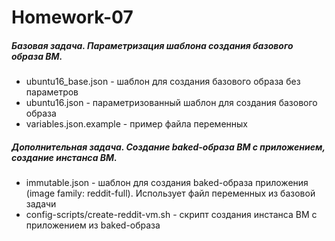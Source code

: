 ﻿Homework-07
===========

##### Базовая задача. Параметризация шаблона создания базового образа ВМ.

 * ubuntu16_base.json - шаблон для создания базового образа без параметров
 * ubuntu16.json - параметризованный шаблон для создания базового образа
 * variables.json.example - пример файла переменных

##### Дополнительная задача. Создание baked-образа ВМ с приложением, создание инстанса ВМ.

 * immutable.json - шаблон для создания baked-образа приложения (image family: reddit-full). Использует файл переменных из базовой задачи
 * config-scripts/create-reddit-vm.sh - скрипт создания инстанса ВМ с приложением из baked-образа

```